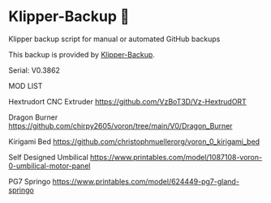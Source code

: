 # Klipper-Backup 💾 
Klipper backup script for manual or automated GitHub backups 

This backup is provided by [Klipper-Backup](https://github.com/Staubgeborener/klipper-backup).

Serial: V0.3862

MOD LIST

Hextrudort CNC Extruder
  https://github.com/VzBoT3D/Vz-HextrudORT

Dragon Burner
  https://github.com/chirpy2605/voron/tree/main/V0/Dragon_Burner

Kirigami Bed
  https://github.com/christophmuellerorg/voron_0_kirigami_bed

Self Designed Umbilical
    https://www.printables.com/model/1087108-voron-0-umbilical-motor-panel

PG7 Springo
  https://www.printables.com/model/624449-pg7-gland-springo
